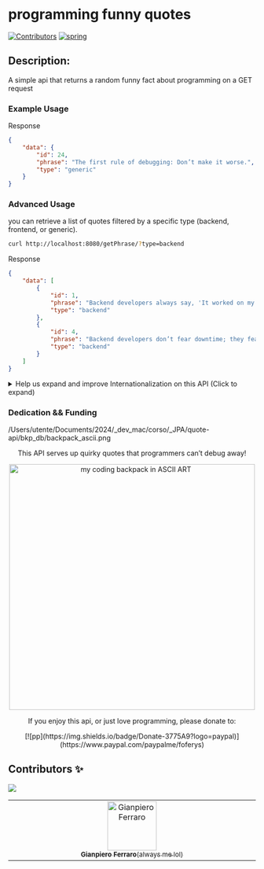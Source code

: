 programming funny quotes
=========
[![Contributors](https://img.shields.io/badge/contributors-1-46CC12)](#contributors-)
[![spring](https://img.shields.io/badge/Springboot-v3.3.5-5FA04E?logo=spring)](https://spring.io/projects/spring-boot)


## Description:

A simple api that returns a random funny fact about programming on a GET request

### Example Usage

<!-- ``` 
curl http://localhost:8080/getPhrase/random
``` -->

Response

```json
{
    "data": {
        "id": 24,
        "phrase": "The first rule of debugging: Don’t make it worse.",
        "type": "generic"
    }
}
```


### Advanced Usage

<!-- You can request more than one funny fact at a time by using the GET param `count`

```bash
curl http://localhost:8080/getPhrase/random?count=3
```

Response

```json
{
  "data": [
    "0": 	"Mother cats teach their kittens to use the litter box.",
    "1": "A cat can sprint at about thirty-one miles per hour.",
    "2": "The worlds richest cat is worth $13 million after his human passed away and left her fortune to him."
  ]
}
``` -->

you can retrieve a list of quotes filtered by a specific type (backend, frontend, or generic).


```bash
curl http://localhost:8080/getPhrase/?type=backend  
```

Response

```json
{
    "data": [
        {
            "id": 1,
            "phrase": "Backend developers always say, 'It worked on my local server.'",
            "type": "backend"
        },
        {
            "id": 4,
            "phrase": "Backend developers don’t fear downtime; they fear 'urgent deployments.'",
            "type": "backend"
        }
    ]
}

```


<details>
  <summary>Help us expand and improve Internationalization on this API  (Click to expand)</summary>
  <h3>Help us expand and improve Internationalization on this API</h3>
  
  <p><b>Note:</b> We are trying to follow the browser's language tags, which are formally defined in <a href="https://datatracker.ietf.org/doc/html/rfc5646">RFC 5646</a>, which rely on the <a href="https://en.wikipedia.org/wiki/ISO_639">ISO 639</a> standard (quite often the <a href="https://en.wikipedia.org/wiki/List_of_ISO_639-1_codes">639-1 code list</a>) for <a href="https://en.wikipedia.org/wiki/Language_code">language codes</a> to be used.</p> 

<p>We would love it if you helped this project by taking a look at our <a href="https://github.com/wh-iterabb-it/meowfacts/issues/175">Call for Contributors</a> to see if you can make a contribution that helps us be more inclusive and support more languages. </p>
</details>


### Dedication && Funding



/Users/utente/Documents/2024/_dev_mac/corso/_JPA/quote-api/bkp_db/backpack_ascii.png
<div align="center">
<p>This API serves up quirky quotes that programmers can’t debug away! </p>
  <img width="500" height="500" alt="my coding backpack in ASCII ART" src="./bkp_db/backpack_ascii.png" />
  <p>If you enjoy this api, or just love programming, please donate to:</p>
 [![pp](https://img.shields.io/badge/Donate-3775A9?logo=paypal)](https://www.paypal.com/paypalme/foferys)

</div>

## Contributors ✨ 
[![](https://img.shields.io/badge/contributors-1-46CC12)](# "Contributors")

<!-- Thanks goes to these wonderful people -->

<!-- prettier-ignore-start -->
<!-- markdownlint-disable -->
<table>
  <tbody>
    <tr>
      <td align="center" valign="top" width="14.28%"><a href="https://github.com/gianpieroferraro"><img src="https://avatars.githubusercontent.com/u/123701797?v=4" width="100px;" alt="Gianpiero Ferraro"/><br /><sub><b>Gianpiero Ferraro</b>(always me lol)</sub></a><br />
      </td>
    </tr>
</tbody>
</table>
